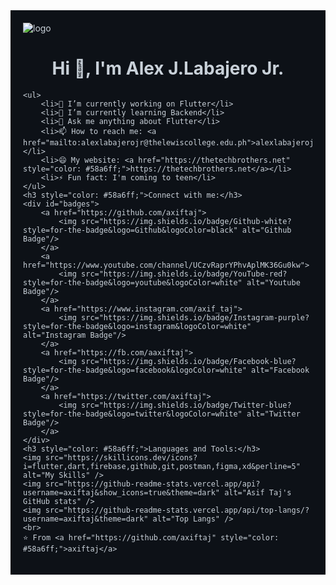 <div style="background-color: #0d1117; color: #c9d1d9; padding: 20px;">
    <img src="https://github.com/AlexJLabajeroJr/Me/blob/master/Github%20Banner.png" alt="logo" />
    <h1 align="center">Hi 👋, I'm Alex J.Labajero Jr.</h1>

    <ul>
        <li>🔭 I’m currently working on Flutter</li>
        <li>🌱 I’m currently learning Backend</li>
        <li>💬 Ask me anything about Flutter</li>
        <li>📫 How to reach me: <a href="mailto:alexlabajerojr@thelewiscollege.edu.ph">alexlabajerojr@thelewiscollege.edu.ph</a></li>
        <li>😄 My website: <a href="https://thetechbrothers.net" style="color: #58a6ff;">https://thetechbrothers.net</a></li>
        <li>⚡ Fun fact: I'm coming to teen</li>
    </ul>
    <h3 style="color: #58a6ff;">Connect with me:</h3>
    <div id="badges">
        <a href="https://github.com/axiftaj">
            <img src="https://img.shields.io/badge/Github-white?style=for-the-badge&logo=Github&logoColor=black" alt="Github Badge"/>
        </a>
        <a href="https://www.youtube.com/channel/UCzvRaprYPhvAplMK36Gu0kw">
            <img src="https://img.shields.io/badge/YouTube-red?style=for-the-badge&logo=youtube&logoColor=white" alt="Youtube Badge"/>
        </a>
        <a href="https://www.instagram.com/axif_taj">
            <img src="https://img.shields.io/badge/Instagram-purple?style=for-the-badge&logo=instagram&logoColor=white" alt="Instagram Badge"/>
        </a>
        <a href="https://fb.com/aaxiftaj">
            <img src="https://img.shields.io/badge/Facebook-blue?style=for-the-badge&logo=facebook&logoColor=white" alt="Facebook Badge"/>
        </a>
        <a href="https://twitter.com/axiftaj">
            <img src="https://img.shields.io/badge/Twitter-blue?style=for-the-badge&logo=twitter&logoColor=white" alt="Twitter Badge"/>
        </a>
    </div>
    <h3 style="color: #58a6ff;">Languages and Tools:</h3>
    <img src="https://skillicons.dev/icons?i=flutter,dart,firebase,github,git,postman,figma,xd&perline=5" alt="My Skills" />
    <img src="https://github-readme-stats.vercel.app/api?username=axiftaj&show_icons=true&theme=dark" alt="Asif Taj's GitHub stats" />
    <img src="https://github-readme-stats.vercel.app/api/top-langs/?username=axiftaj&theme=dark" alt="Top Langs" />
    <br>
    ⭐️ From <a href="https://github.com/axiftaj" style="color: #58a6ff;">axiftaj</a>
</div>
